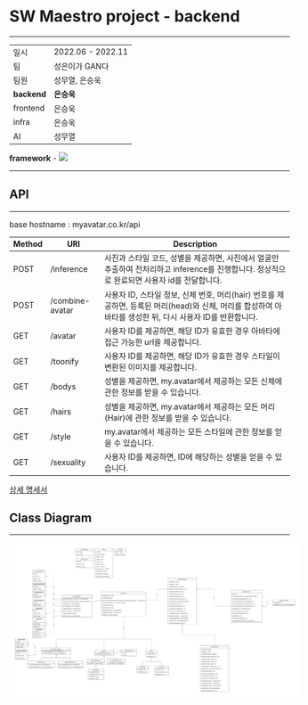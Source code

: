 # SW Maestro project - backend
---
| | |
| --- | --- |
| 일시 | 2022.06 - 2022.11|
| 팀 | 성은이가 GAN다 |
| 팀원 | 성무열, 은승욱 |
| **backend** | **은승욱** |
| frontend | 은승욱 |
| infra | 은승욱 |
| AI | 성무열 |

**framework** - <img src="https://img.shields.io/badge/Spring boot-white?style=flat-square&logo=Spring boot&logoColor=#6DB33F"/>

---



## API 
---
base hostname : myavatar.co.kr/api


| Method | URI | Description |
| --- | --- | --- |
| POST | /inference | 사진과 스타일 코드, 성별을 제공하면, 사진에서 얼굴만 추출하여 전처리하고 inference를 진행합니다. 정상적으로 완료되면 사용자 id를 전달합니다. |
| POST | /combine-avatar | 사용자 ID, 스타일 정보, 신체 번호, 머리(hair) 번호를 제공하면, 등록된 머리(head)와 신체, 머리를 합성하여 아바타를 생성한 뒤, 다시 사용자 ID를 반환합니다. |
| GET | /avatar | 사용자 ID를 제공하면, 해당 ID가 유효한 경우 아바타에 접근 가능한 url을 제공합니다.  |
| GET | /toonify | 사용자 ID를 제공하면, 해당 ID가 유효한 경우 스타일이 변환된 이미지를 제공합니다. |
| GET | /bodys | 성별을 제공하면, my.avatar에서 제공하는 모든 신체에 관한 정보를 받을 수 있습니다. |
| GET | /hairs | 성별을 제공하면, my.avatar에서 제공하는 모든 머리(Hair)에 관한 정보를 받을 수 있습니다.  |
| GET | /style | my.avatar에서 제공하는 모든 스타일에 관한 정보를 얻을 수 있습니다.  |
| GET | /sexuality | 사용자 ID를 제공하면, ID에 해당하는 성별을 얻을 수 있습니다.  |

[상세 명세서](https://kindly-tumble-1e1.notion.site/API-8eb854bf5d844f6497897d31c22c8478)
## Class Diagram
---
<img src="project.png" style="background:white; padding:10px">

